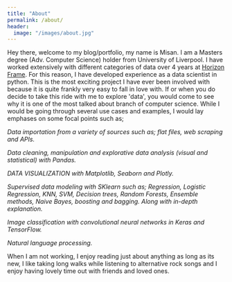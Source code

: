 ```yaml
---
title: "About"
permalink: /about/
header:
  image: "/images/about.jpg"
---
```


Hey there, welcome to my blog/portfolio, my name is Misan. I am a Masters degree (Adv. Computer Science) holder from University of Liverpool. I have worked extensively with different categories of data over 4 years at [Horizon Frame](https://www.horizonframe.co.uk/). For this reason, I have developed experience as a data scientist in python. This is the most exciting project I have ever been involved with because it is quite frankly very easy to fall in love with. If or when you do decide to take this ride with me to explore 'data', you would come to see why it is one of the most talked about branch of computer science.
While I would be going through several use cases and examples, I would lay emphases on some focal points such as;

*Data importation from a variety of sources such as; flat files, web scraping and APIs.*

*Data cleaning, manipulation and explorative data analysis (visual and statistical) with Pandas.*

*DATA VISUALIZATION with Matplotlib, Seaborn and Plotly.*

*Supervised data modeling  with SKlearn such as; Regression, Logistic Regression, KNN, SVM, Decision trees, Random Forests, Ensemble methods, Naive Bayes, boosting and bagging. Along with in-depth explanation.*

*Image classification with convolutional neural networks in Keras and TensorFlow.*

*Natural language processing.*

When I am not working, I enjoy reading just about anything as long as its new, I like taking long walks while listening to alternative rock songs and I enjoy having lovely time out with friends and loved ones.
